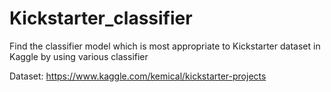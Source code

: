 # Kickstarter_classifier

Find the classifier model which is most appropriate to Kickstarter dataset in Kaggle by using various classifier 

Dataset: https://www.kaggle.com/kemical/kickstarter-projects

